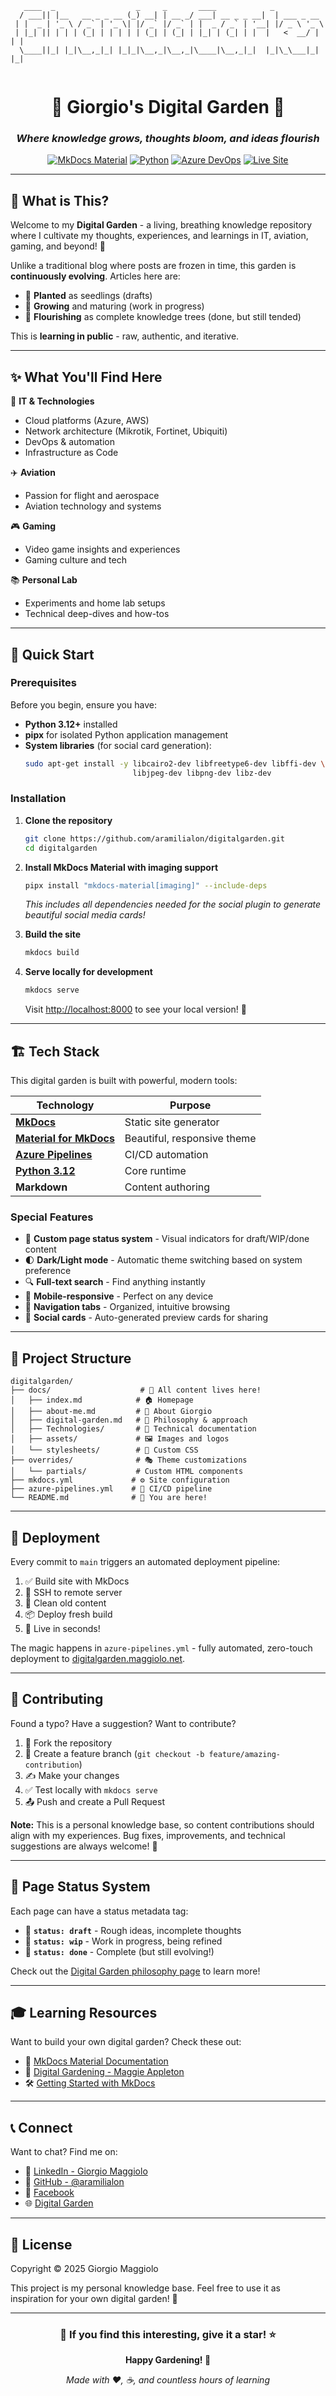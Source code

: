 ```
   ____  _                  _     _       ____            _            
  / ___|| |__   __ _ _ __ (_) __| | __ _/ ___| __ _ _ __|  | ___ _ __ 
 | |  _ | '_ \ / _` | '_ \| |/ _` |/ _` | |  _ / _` | '__| |/ _ \ '_ \ 
 | |_| || | | | (_| | | | | | (_| | (_| | |_| | (_| | |  |   <  __/ | | |
  \____||_| |_|\__,_|_| |_|_|\__,_|\__,_|\____|\__,_|_|  |_|\_\___|_| |_|
                                                                          
```

<div align="center">

# 🌱 Giorgio's Digital Garden 🌱

### *Where knowledge grows, thoughts bloom, and ideas flourish*

[![MkDocs Material](https://img.shields.io/badge/MkDocs-Material-526CFE?style=for-the-badge&logo=materialformkdocs&logoColor=white)](https://squidfunk.github.io/mkdocs-material/)
[![Python](https://img.shields.io/badge/Python-3.12+-3776AB?style=for-the-badge&logo=python&logoColor=white)](https://www.python.org/)
[![Azure DevOps](https://img.shields.io/badge/Azure-DevOps-0078D7?style=for-the-badge&logo=azuredevops&logoColor=white)](https://dev.azure.com/)
[![Live Site](https://img.shields.io/badge/🌐_Live-digitalgarden.maggiolo.net-4CAF50?style=for-the-badge)](https://digitalgarden.maggiolo.net/)

</div>

---

## 🎯 What is This?

Welcome to my **Digital Garden** - a living, breathing knowledge repository where I cultivate my thoughts, experiences, and learnings in IT, aviation, gaming, and beyond! 🚀

Unlike a traditional blog where posts are frozen in time, this garden is **continuously evolving**. Articles here are:
- 🌱 **Planted** as seedlings (drafts)
- 🌿 **Growing** and maturing (work in progress)
- 🌳 **Flourishing** as complete knowledge trees (done, but still tended)

This is **learning in public** - raw, authentic, and iterative.

---

## ✨ What You'll Find Here

🔧 **IT & Technologies**
- Cloud platforms (Azure, AWS)
- Network architecture (Mikrotik, Fortinet, Ubiquiti)
- DevOps & automation
- Infrastructure as Code

✈️ **Aviation**
- Passion for flight and aerospace
- Aviation technology and systems

🎮 **Gaming**
- Video game insights and experiences
- Gaming culture and tech

📚 **Personal Lab**
- Experiments and home lab setups
- Technical deep-dives and how-tos

---

## 🚀 Quick Start

### Prerequisites

Before you begin, ensure you have:
- **Python 3.12+** installed
- **pipx** for isolated Python application management
- **System libraries** (for social card generation):
  ```bash
  sudo apt-get install -y libcairo2-dev libfreetype6-dev libffi-dev \
                          libjpeg-dev libpng-dev libz-dev
  ```

### Installation

1. **Clone the repository**
   ```bash
   git clone https://github.com/aramilialon/digitalgarden.git
   cd digitalgarden
   ```

2. **Install MkDocs Material with imaging support**
   ```bash
   pipx install "mkdocs-material[imaging]" --include-deps
   ```
   *This includes all dependencies needed for the social plugin to generate beautiful social media cards!*

3. **Build the site**
   ```bash
   mkdocs build
   ```
   
4. **Serve locally for development**
   ```bash
   mkdocs serve
   ```
   Visit [http://localhost:8000](http://localhost:8000) to see your local version! 🎉

---

## 🏗️ Tech Stack

This digital garden is built with powerful, modern tools:

| Technology | Purpose |
|------------|---------|
| **[MkDocs](https://www.mkdocs.org/)** | Static site generator |
| **[Material for MkDocs](https://squidfunk.github.io/mkdocs-material/)** | Beautiful, responsive theme |
| **[Azure Pipelines](https://azure.microsoft.com/en-us/products/devops/pipelines/)** | CI/CD automation |
| **[Python 3.12](https://www.python.org/)** | Core runtime |
| **Markdown** | Content authoring |

### Special Features
- 🎨 **Custom page status system** - Visual indicators for draft/WIP/done content
- 🌓 **Dark/Light mode** - Automatic theme switching based on system preference
- 🔍 **Full-text search** - Find anything instantly
- 📱 **Mobile-responsive** - Perfect on any device
- 🎯 **Navigation tabs** - Organized, intuitive browsing
- 💬 **Social cards** - Auto-generated preview cards for sharing

---

## 📁 Project Structure

```
digitalgarden/
├── docs/                    # 📄 All content lives here!
│   ├── index.md            # 🏠 Homepage
│   ├── about-me.md         # 👤 About Giorgio
│   ├── digital-garden.md   # 🌱 Philosophy & approach
│   ├── Technologies/       # 🔧 Technical documentation
│   ├── assets/             # 🖼️ Images and logos
│   └── stylesheets/        # 🎨 Custom CSS
├── overrides/              # 🎭 Theme customizations
│   └── partials/           # Custom HTML components
├── mkdocs.yml             # ⚙️ Site configuration
├── azure-pipelines.yml    # 🚀 CI/CD pipeline
└── README.md              # 📖 You are here!
```

---

## 🔄 Deployment

Every commit to `main` triggers an automated deployment pipeline:

1. ✅ Build site with MkDocs
2. 🔐 SSH to remote server
3. 🧹 Clean old content
4. 📦 Deploy fresh build
5. 🎉 Live in seconds!

The magic happens in `azure-pipelines.yml` - fully automated, zero-touch deployment to [digitalgarden.maggiolo.net](https://digitalgarden.maggiolo.net/).

---

## 🤝 Contributing

Found a typo? Have a suggestion? Want to contribute?

1. 🍴 Fork the repository
2. 🌿 Create a feature branch (`git checkout -b feature/amazing-contribution`)
3. ✍️ Make your changes
4. ✅ Test locally with `mkdocs serve`
5. 📤 Push and create a Pull Request

**Note:** This is a personal knowledge base, so content contributions should align with my experiences. Bug fixes, improvements, and technical suggestions are always welcome! 💚

---

## 📝 Page Status System

Each page can have a status metadata tag:

- 🌱 **`status: draft`** - Rough ideas, incomplete thoughts
- 🌿 **`status: wip`** - Work in progress, being refined
- 🌳 **`status: done`** - Complete (but still evolving!)

Check out the [Digital Garden philosophy page](https://digitalgarden.maggiolo.net/digital-garden/) to learn more!

---

## 🎓 Learning Resources

Want to build your own digital garden? Check these out:

- 📘 [MkDocs Material Documentation](https://squidfunk.github.io/mkdocs-material/)
- 🌱 [Digital Gardening - Maggie Appleton](https://maggieappleton.com/garden-history)
- 🛠️ [Getting Started with MkDocs](https://jameswillett.dev/getting-started-with-material-for-mkdocs/)

---

## 📞 Connect

Want to chat? Find me on:

- 💼 [LinkedIn - Giorgio Maggiolo](https://linkedin.com/in/giorgio-maggiolo)
- 🐙 [GitHub - @aramilialon](https://github.com/aramilialon)
- 📘 [Facebook](https://facebook.com/giorgio.maggiolo)
- 🌐 [Digital Garden](https://digitalgarden.maggiolo.net/)

---

## 📜 License

Copyright © 2025 Giorgio Maggiolo

This project is my personal knowledge base. Feel free to use it as inspiration for your own digital garden! 🌱

---

<div align="center">

### 🌟 If you find this interesting, give it a star! ⭐

**Happy Gardening! 🌻**

*Made with ❤️, ☕, and countless hours of learning*

</div>